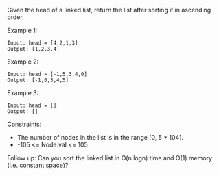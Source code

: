 Given the head of a linked list, return the list after sorting it in ascending order.


Example 1:
```
Input: head = [4,2,1,3]
Output: [1,2,3,4]
```

Example 2:
```
Input: head = [-1,5,3,4,0]
Output: [-1,0,3,4,5]
```

Example 3:
```
Input: head = []
Output: []
```

Constraints:

- The number of nodes in the list is in the range [0, 5 * 104].
- -105 <= Node.val <= 105
 
Follow up: Can you sort the linked list in O(n logn) time and O(1) memory (i.e. constant space)?